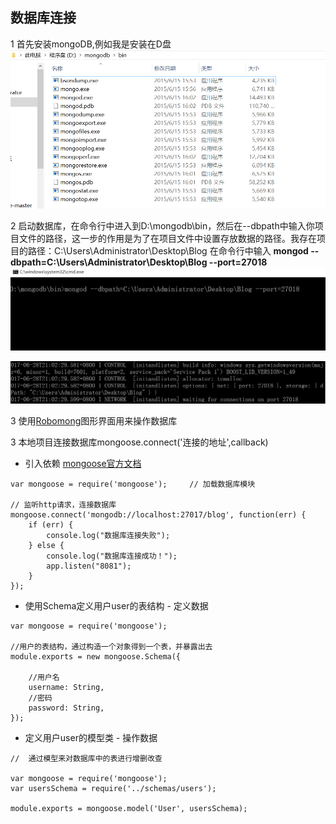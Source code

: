 ## 数据库连接

1 首先安装mongoDB,例如我是安装在D盘
![](/博客管理系统/img/数据库连接1.jpg)

2 启动数据库，在命令行中进入到D:\mongodb\bin，然后在--dbpath中输入你项目文件的路径，这一步的作用是为了在项目文件中设置存放数据的路径。我存在项目的路径：C:\Users\Administrator\Desktop\Blog
在命令行中输入 **mongod --dbpath=C:\Users\Administrator\Desktop\Blog --port=27018**
![](/博客管理系统/img/数据库连接2.jpg)

![](/博客管理系统/img/数据库连接3.jpg)

3 使用[Robomong](https://robomongo.org/download)图形界面用来操作数据库

3 本地项目连接数据库mongoose.connect('连接的地址',callback)

* 引入依赖  [mongoose官方文档](http://www.nodeclass.com/api/mongoose.html#guide)

```
var mongoose = require('mongoose');     // 加载数据库模块

// 监听http请求，连接数据库
mongoose.connect('mongodb://localhost:27017/blog', function(err) {
    if (err) {
        console.log("数据库连接失败");
    } else {
        console.log("数据库连接成功！");
        app.listen("8081");
    }
});
```

* 使用Schema定义用户user的表结构 - 定义数据
```
var mongoose = require('mongoose');

//用户的表结构，通过构造一个对象得到一个表，并暴露出去
module.exports = new mongoose.Schema({

    //用户名
    username: String,
    //密码
    password: String,
});

```

* 定义用户user的模型类 - 操作数据

```
//  通过模型来对数据库中的表进行增删改查

var mongoose = require('mongoose');
var usersSchema = require('../schemas/users');

module.exports = mongoose.model('User', usersSchema);
```




